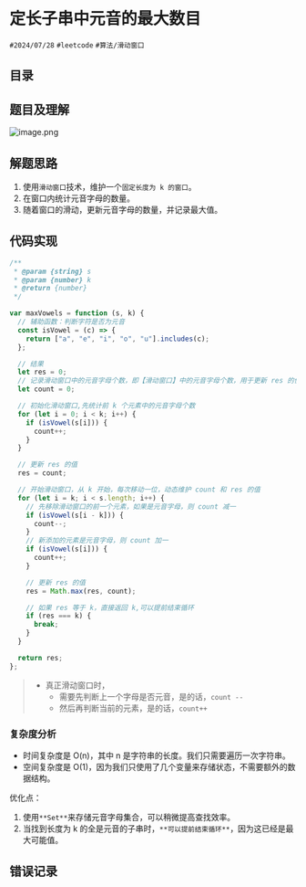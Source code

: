 
# 定长子串中元音的最大数目


`#2024/07/28` `#leetcode`  `#算法/滑动窗口`


## 目录
<!-- toc -->
 ## 题目及理解 

![image.png](https://832-1310531898.cos.ap-beijing.myqcloud.com/019ec18db0ccfeb560170c4fd4b24b5a.png)

## 解题思路

1. 使用`滑动窗口`技术，维护一个`固定长度为 k 的窗口`。
2. 在窗口内统计元音字母的数量。
3. 随着窗口的滑动，更新元音字母的数量，并记录最大值。

## 代码实现

```javascript
/**
 * @param {string} s
 * @param {number} k
 * @return {number}
 */

var maxVowels = function (s, k) {
  // 辅助函数：判断字符是否为元音
  const isVowel = (c) => {
    return ["a", "e", "i", "o", "u"].includes(c);
  };

  // 结果
  let res = 0;
  // 记录滑动窗口中的元音字母个数，即【滑动窗口】中的元音字母个数，用于更新 res 的值
  let count = 0;

  // 初始化滑动窗口,先统计前 k 个元素中的元音字母个数
  for (let i = 0; i < k; i++) {
    if (isVowel(s[i])) {
      count++;
    }
  }

  // 更新 res 的值
  res = count;

  // 开始滑动窗口，从 k 开始，每次移动一位，动态维护 count 和 res 的值
  for (let i = k; i < s.length; i++) {
    // 先移除滑动窗口的前一个元素，如果是元音字母，则 count 减一
    if (isVowel(s[i - k])) {
      count--;
    }
    // 新添加的元素是元音字母，则 count 加一
    if (isVowel(s[i])) {
      count++;
    }

    // 更新 res 的值
    res = Math.max(res, count);

    // 如果 res 等于 k，直接返回 k,可以提前结束循环
    if (res === k) {
      break;
    }
  }

  return res;
};

```

> - 真正滑动窗口时，
>    - 需要先判断上一个字母是否元音，是的话，`count --`
>    - 然后再判断当前的元素，是的话，`count++`

### 复杂度分析

- 时间复杂度是 O(n)，其中 n 是字符串的长度。我们只需要遍历一次字符串。
- 空间复杂度是 O(1)，因为我们只使用了几个变量来存储状态，不需要额外的数据结构。

优化点：

1. 使用`**Set**`来存储元音字母集合，可以稍微提高查找效率。
2. 当找到长度为 k 的全是元音的子串时，`**可以提前结束循环**`，因为这已经是最大可能值。

## 错误记录

